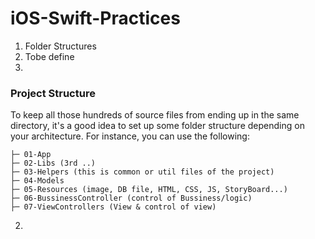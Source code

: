 # iOS-Swift-Practices

1. Folder Structures
2. Tobe define
3.





### Project Structure

To keep all those hundreds of source files from ending up in the same directory, it's a good idea to set up some folder structure depending on your architecture. For instance, you can use the following:

    ├─ 01-App
    ├─ 02-Libs (3rd ..)
    ├─ 03-Helpers (this is common or util files of the project)
    ├─ 04-Models 
    ├─ 05-Resources (image, DB file, HTML, CSS, JS, StoryBoard...)
    ├─ 06-BussinessController (control of Bussiness/logic)
    ├─ 07-ViewControllers (View & control of view)


2. 
